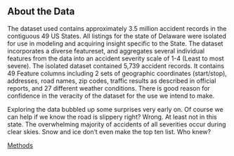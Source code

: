 ## About the Data
<p>
     The dataset used contains approximately 3.5 million accident records in the contiguous 49 US States. All listings for the state of Delaware were isolated for use in modeling and acquiring insight specific to the State. The dataset incorporates a diverse featureset, and aggregates several individual features from the data into an accident severity scale of 1-4 (Least to most severe). The isolated dataset contained 5,739 accident records. It contains 49 Feature columns including 2 sets of geographic coordinates (start/stop), addresses, road names, zip codes, traffic results as described in official reports, and 27 different weather conditions. There is good reason for confidence in the veracity of the dataset for the use we intend to make.<br>

 Exploring the data bubbled up some surprises very early on. Of course we can help if we know the road is slippery right? Wrong. At least not in this state. The overwhelming majority of accidents of all severities occur during clear skies. Snow and ice don’t even make the top ten list. Who knew?<br>
</p>

<a href="https://github.com/stainlessray/Coursera_Capstone/blob/main/report/METHODOLOGY.md">Methods</a>
